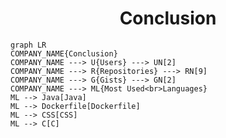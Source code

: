 <h1 align="center">Conclusion</h1>

```mermaid
graph LR
COMPANY_NAME{Conclusion}
COMPANY_NAME ---> U{Users} ---> UN[2]
COMPANY_NAME ---> R{Repositories} ---> RN[9]
COMPANY_NAME ---> G{Gists} ---> GN[2]
COMPANY_NAME ---> ML{Most Used<br>Languages}
ML --> Java[Java]
ML --> Dockerfile[Dockerfile]
ML --> CSS[CSS]
ML --> C[C]
```
